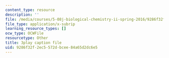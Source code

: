 ```yaml
---
content_type: resource
description: ''
file: /media/courses/5-08j-biological-chemistry-ii-spring-2016/9286f32f2ec5572dbcee84a65d2dc6e5_JB1YIT1Z-oE.vtt
file_type: application/x-subrip
learning_resource_types: []
ocw_type: OCWFile
resourcetype: Other
title: 3play caption file
uid: 9286f32f-2ec5-572d-bcee-84a65d2dc6e5
---
```

